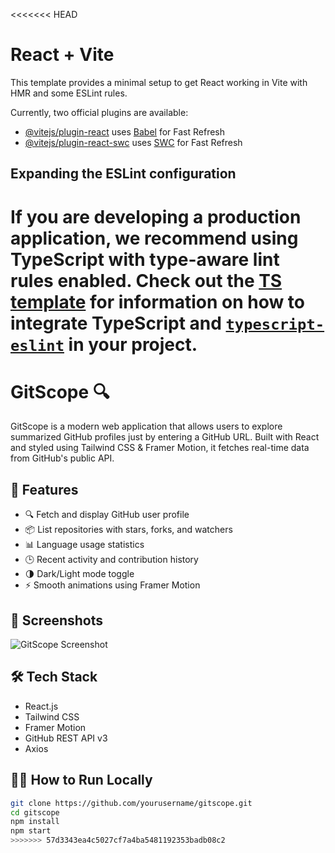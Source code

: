 <<<<<<< HEAD
# React + Vite

This template provides a minimal setup to get React working in Vite with HMR and some ESLint rules.

Currently, two official plugins are available:

- [@vitejs/plugin-react](https://github.com/vitejs/vite-plugin-react/blob/main/packages/plugin-react) uses [Babel](https://babeljs.io/) for Fast Refresh
- [@vitejs/plugin-react-swc](https://github.com/vitejs/vite-plugin-react/blob/main/packages/plugin-react-swc) uses [SWC](https://swc.rs/) for Fast Refresh

## Expanding the ESLint configuration

If you are developing a production application, we recommend using TypeScript with type-aware lint rules enabled. Check out the [TS template](https://github.com/vitejs/vite/tree/main/packages/create-vite/template-react-ts) for information on how to integrate TypeScript and [`typescript-eslint`](https://typescript-eslint.io) in your project.
=======
# GitScope 🔍

GitScope is a modern web application that allows users to explore summarized GitHub profiles just by entering a GitHub URL. Built with React and styled using Tailwind CSS & Framer Motion, it fetches real-time data from GitHub's public API.

## 🚀 Features
- 🔍 Fetch and display GitHub user profile
- 📦 List repositories with stars, forks, and watchers
- 📊 Language usage statistics
- 🕒 Recent activity and contribution history
- 🌗 Dark/Light mode toggle
- ⚡ Smooth animations using Framer Motion


## 📸 Screenshots
![GitScope Screenshot](./public/screenshot.png)

## 🛠️ Tech Stack
- React.js
- Tailwind CSS
- Framer Motion
- GitHub REST API v3
- Axios

## 🧑‍💻 How to Run Locally

```bash
git clone https://github.com/yourusername/gitscope.git
cd gitscope
npm install
npm start
>>>>>>> 57d3343ea4c5027cf7a4ba5481192353badb08c2
